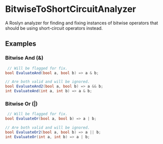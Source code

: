 # BitwiseToShortCircuitAnalyzer

A Roslyn analyzer for finding and fixing instances of bitwise operators that should be using short-circuit operators instead.

## Examples

### Bitwise And (&)
```cs
 // Will be flagged for fix.
bool EvaluateAnd(bool a, bool b) => a & b;

// Are both valid and will be ignored.
bool EvaluateAnd2(bool a, bool b) => a && b;
int EvaluateAnd(int a, int b) => a & b;
```

### Bitwise Or (|)
```cs
 // Will be flagged for fix.
bool EvaluateOr(bool a, bool b) => a | b;

// Are both valid and will be ignored.
bool EvaluateOr2(bool a, bool b) => a || b;
int EvaluateOr(int a, int b) => a | b;
```
